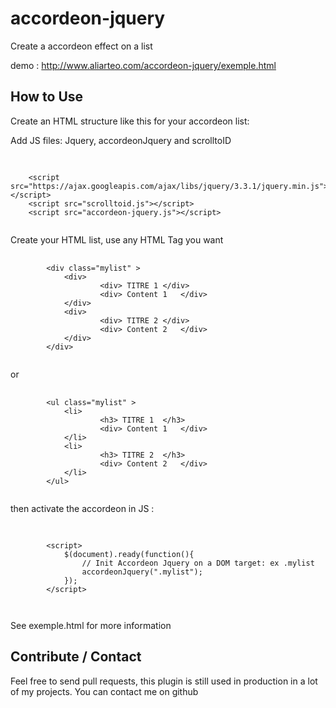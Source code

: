 # accordeon-jquery
Create a accordeon effect on a list

demo : <a href="http://www.aliarteo.com/accordeon-jquery/exemple.html" target="_blank">http://www.aliarteo.com/accordeon-jquery/exemple.html</a>

<h2>How to Use</h2>

Create an HTML structure like this for your accordeon list:

Add JS files:
Jquery, accordeonJquery and scrolltoID

<pre>
	<code>

	&lt;script src="https://ajax.googleapis.com/ajax/libs/jquery/3.3.1/jquery.min.js"&gt;&lt;/script&gt;
	&lt;script src="scrolltoid.js"&gt;&lt;/script&gt;
	&lt;script src="accordeon-jquery.js"&gt;&lt;/script&gt;
	</code>
</pre>

Create your HTML list,
use any HTML Tag you want

<pre>
	<code>
		&lt;div class="mylist" &gt;
		  	&lt;div&gt;
		    		&lt;div&gt; TITRE 1	&lt;/div&gt;
		    		&lt;div&gt; Content 1	&lt;/div&gt;
		  	&lt;/div&gt;
		  	&lt;div&gt;
		    		&lt;div&gt; TITRE 2	&lt;/div&gt;
		    		&lt;div&gt; Content 2	&lt;/div&gt;
		  	&lt;/div&gt;
		&lt;/div&gt;
	</code>
</pre>

or 

<pre>
	<code>
		&lt;ul class="mylist" &gt;
		  	&lt;li&gt;
		    		&lt;h3&gt; TITRE 1	&lt;/h3&gt;
		    		&lt;div&gt; Content 1	&lt;/div&gt;
		  	&lt;/li&gt;
		  	&lt;li&gt;
		    		&lt;h3&gt; TITRE 2	&lt;/h3&gt;
		    		&lt;div&gt; Content 2	&lt;/div&gt;
		  	&lt;/li&gt;
		&lt;/ul&gt;
	</code>
</pre>

then activate the accordeon in JS :

<pre>
	<code>

		&lt;script&gt;
			$(document).ready(function(){
				// Init Accordeon Jquery on a DOM target: ex .mylist
				accordeonJquery(".mylist");
			});
		&lt;/script&gt;
	
	</code>
</pre>

See exemple.html for more information

<h2>Contribute / Contact</h2>

Feel free to send pull requests, this plugin is still used in production in a lot of my projects.
You can contact me on github
